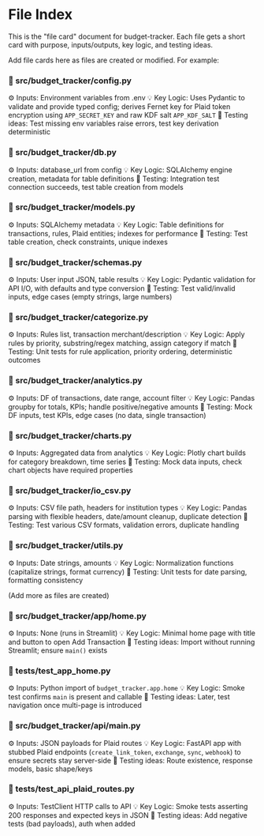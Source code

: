 # File Index

This is the "file card" document for budget-tracker. Each file gets a short card with purpose, inputs/outputs, key logic, and testing ideas.

Add file cards here as files are created or modified. For example:

### 📌 src/budget_tracker/config.py
⚙️ Inputs: Environment variables from .env
💡 Key Logic: Uses Pydantic to validate and provide typed config; derives Fernet key for Plaid token encryption using `APP_SECRET_KEY` and raw KDF salt `APP_KDF_SALT`
🧪 Testing ideas: Test missing env variables raise errors, test key derivation deterministic

### 📌 src/budget_tracker/db.py
⚙️ Inputs: database_url from config
💡 Key Logic: SQLAlchemy engine creation, metadata for table definitions
🧪 Testing: Integration test connection succeeds, test table creation from models

### 📌 src/budget_tracker/models.py
⚙️ Inputs: SQLAlchemy metadata
💡 Key Logic: Table definitions for transactions, rules, Plaid entities; indexes for performance
🧪 Testing: Test table creation, check constraints, unique indexes

### 📌 src/budget_tracker/schemas.py
⚙️ Inputs: User input JSON, table results
💡 Key Logic: Pydantic validation for API I/O, with defaults and type conversion
🧪 Testing: Test valid/invalid inputs, edge cases (empty strings, large numbers)

### 📌 src/budget_tracker/categorize.py
⚙️ Inputs: Rules list, transaction merchant/description
💡 Key Logic: Apply rules by priority, substring/regex matching, assign category if match
🧪 Testing: Unit tests for rule application, priority ordering, deterministic outcomes

### 📌 src/budget_tracker/analytics.py
⚙️ Inputs: DF of transactions, date range, account filter
💡 Key Logic: Pandas groupby for totals, KPIs; handle positive/negative amounts
🧪 Testing: Mock DF inputs, test KPIs, edge cases (no data, single transaction)

### 📌 src/budget_tracker/charts.py
⚙️ Inputs: Aggregated data from analytics
💡 Key Logic: Plotly chart builds for category breakdown, time series
🧪 Testing: Mock data inputs, check chart objects have required properties

### 📌 src/budget_tracker/io_csv.py
⚙️ Inputs: CSV file path, headers for institution types
💡 Key Logic: Pandas parsing with flexible headers, date/amount cleanup, duplicate detection
🧪 Testing: Test various CSV formats, validation errors, duplicate handling

### 📌 src/budget_tracker/utils.py
⚙️ Inputs: Date strings, amounts
💡 Key Logic: Normalization functions (capitalize strings, format currency)
🧪 Testing: Unit tests for date parsing, formatting consistency

(Add more as files are created)

### 📌 src/budget_tracker/app/home.py
⚙️ Inputs: None (runs in Streamlit)
💡 Key Logic: Minimal home page with title and button to open Add Transaction
🧪 Testing ideas: Import without running Streamlit; ensure `main()` exists

### 📌 tests/test_app_home.py
⚙️ Inputs: Python import of `budget_tracker.app.home`
💡 Key Logic: Smoke test confirms `main` is present and callable
🧪 Testing ideas: Later, test navigation once multi-page is introduced

### 📌 src/budget_tracker/api/main.py
⚙️ Inputs: JSON payloads for Plaid routes
💡 Key Logic: FastAPI app with stubbed Plaid endpoints (`create_link_token`, `exchange`, `sync`, `webhook`) to ensure secrets stay server-side
🧪 Testing ideas: Route existence, response models, basic shape/keys

### 📌 tests/test_api_plaid_routes.py
⚙️ Inputs: TestClient HTTP calls to API
💡 Key Logic: Smoke tests asserting 200 responses and expected keys in JSON
🧪 Testing ideas: Add negative tests (bad payloads), auth when added
